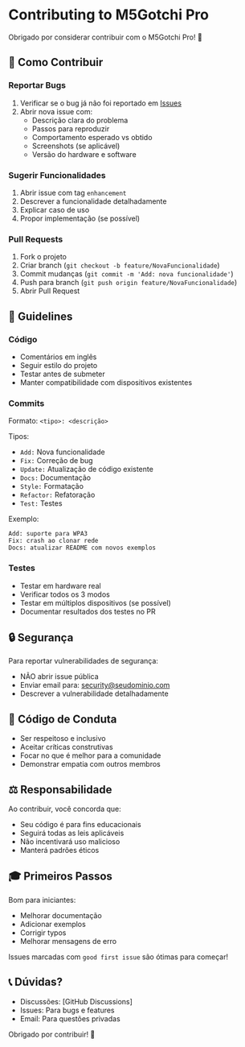 # Contributing to M5Gotchi Pro

Obrigado por considerar contribuir com o M5Gotchi Pro! 🎉

## 🤝 Como Contribuir

### Reportar Bugs

1. Verificar se o bug já não foi reportado em [Issues](https://github.com/seu-usuario/M5Gotchi_Pro/issues)
2. Abrir nova issue com:
   - Descrição clara do problema
   - Passos para reproduzir
   - Comportamento esperado vs obtido
   - Screenshots (se aplicável)
   - Versão do hardware e software

### Sugerir Funcionalidades

1. Abrir issue com tag `enhancement`
2. Descrever a funcionalidade detalhadamente
3. Explicar caso de uso
4. Propor implementação (se possível)

### Pull Requests

1. Fork o projeto
2. Criar branch (`git checkout -b feature/NovaFuncionalidade`)
3. Commit mudanças (`git commit -m 'Add: nova funcionalidade'`)
4. Push para branch (`git push origin feature/NovaFuncionalidade`)
5. Abrir Pull Request

## 📝 Guidelines

### Código

- Comentários em inglês
- Seguir estilo do projeto
- Testar antes de submeter
- Manter compatibilidade com dispositivos existentes

### Commits

Formato: `<tipo>: <descrição>`

Tipos:
- `Add:` Nova funcionalidade
- `Fix:` Correção de bug
- `Update:` Atualização de código existente
- `Docs:` Documentação
- `Style:` Formatação
- `Refactor:` Refatoração
- `Test:` Testes

Exemplo:
```
Add: suporte para WPA3
Fix: crash ao clonar rede
Docs: atualizar README com novos exemplos
```

### Testes

- Testar em hardware real
- Verificar todos os 3 modos
- Testar em múltiplos dispositivos (se possível)
- Documentar resultados dos testes no PR

## 🔒 Segurança

Para reportar vulnerabilidades de segurança:
- NÃO abrir issue pública
- Enviar email para: security@seudominio.com
- Descrever a vulnerabilidade detalhadamente

## 📜 Código de Conduta

- Ser respeitoso e inclusivo
- Aceitar críticas construtivas
- Focar no que é melhor para a comunidade
- Demonstrar empatia com outros membros

## ⚖️ Responsabilidade

Ao contribuir, você concorda que:
- Seu código é para fins educacionais
- Seguirá todas as leis aplicáveis
- Não incentivará uso malicioso
- Manterá padrões éticos

## 🎓 Primeiros Passos

Bom para iniciantes:
- Melhorar documentação
- Adicionar exemplos
- Corrigir typos
- Melhorar mensagens de erro

Issues marcadas com `good first issue` são ótimas para começar!

## 📞 Dúvidas?

- Discussões: [GitHub Discussions]
- Issues: Para bugs e features
- Email: Para questões privadas

Obrigado por contribuir! 🙏
